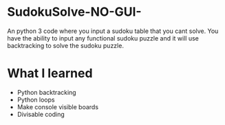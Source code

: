 # SudokuSolve-NO-GUI-

An python 3 code where you input a sudoku table that you cant solve. You have the ability to input any functional sudoku puzzle
and it will use backtracking to solve the sudoku puzzle.

# What I learned

- Python backtracking
- Python loops
- Make console visible boards
- Divisable coding
